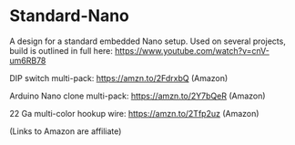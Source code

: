 # Standard-Nano
A design for a standard embedded Nano setup. Used on several projects, build is outlined in full here: https://www.youtube.com/watch?v=cnV-um6RB78

DIP switch multi-pack: https://amzn.to/2FdrxbQ (Amazon)

Arduino Nano clone multi-pack: https://amzn.to/2Y7bQeR (Amazon)

22 Ga multi-color hookup wire: https://amzn.to/2Tfp2uz (Amazon)

(Links to Amazon are affiliate)
